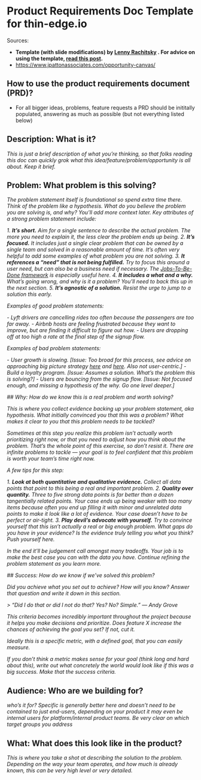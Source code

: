 # Product Requirements Doc Template for thin-edge.io

Sources: 
- **Template (with slide modifications) by  [Lenny Rachitsky](https://www.lennyrachitsky.com/) . For advice on using the template, [read this post](https://uxdesign.cc/how-to-solve-problems-6bf14222e424?sk=7d60d49dd3f7feb571b108e2ca515824).**
- https://www.jpattonassociates.com/opportunity-canvas/

## How to use the product requirements document (PRD)?

 - For all bigger ideas, problems, feature requests a PRD should be inititally populated, answering as much as possible (but not everything listed below)

## Description: What is it?

*This is just a brief description of what you’re thinking, so that folks reading this doc can quickly grok what this idea/feature/problem/opportunity is all about. Keep it brief.*

## Problem: What problem is this solving?

*The problem statement itself is foundational so spend extra time there. Think of the problem like a hypothesis. What do you believe the problem you are solving is, and why? You’ll add more context later. Key attributes of a strong problem statement include:*

*1.  **It’s short.** Aim for a single sentence to describe the actual problem. The more you need to explain it, the less clear the problem ends up being.*
*2.  **It’s focused.**  It includes just a single clear problem that can be owned by a single team and solved in a reasonable amount of time. It’s often* *very helpful to add some examples of what problem you are *not* solving.*
*3.  **It references a “need” that is not being fulfilled.**  Try to focus this around a user need, but can also be a business need if necessary. The*  *[Jobs-To-Be-Done framework](https://jtbd.info/2-what-is-jobs-to-be-done-jtbd-796b82081cca)  is especially useful here.*
*4.  **It includes a what and a why.**  What’s going wrong, and why is it a problem? You’ll need to back this up in the next section.*
*5.  **It’s agnostic of a solution.**  Resist the urge to jump to a solution this early.*

*Examples of good problem statements:*

*-   Lyft drivers are cancelling rides too often because the passengers are too far away.*
*-   Airbnb hosts are feeling frustrated because they want to improve, but are finding it difficult to figure out how.*
*-   Users are dropping off at too high a rate at the final step of the signup flow.*

*Examples of bad problem statements:*

*-   User growth is slowing. [Issue: Too broad for this process, see advice on approaching big picture strategy  [here](http://boz.com/articles/strategy-tactics.html)  and  [here](https://www.amazon.com/Good-Strategy-Bad-Difference-Matters-ebook/dp/B004J4WKEC/ref=sr_1_1?crid=3SUB4MWG7602M&keywords=good+strategy+bad+strategy&qid=1554495219&s=gateway&sprefix=good+strategy+bad%2Caps%2C204&sr=8-1). Also not user-centric.]*
*-   Build a loyalty program. [Issue: Assumes a solution. What’s the problem this is solving?]*
*-   Users are bouncing from the signup flow. [Issue: Not focused enough, and missing a hypothesis of the why. Go one level deeper.]*

*## Why: How do we know this is a real problem and worth solving?*

*This is where you collect evidence backing up your problem statement, aka hypothesis. What initially convinced you that this was a problem? What makes it clear to you that this problem needs to be tackled?*

*Sometimes at this step you realize this problem isn’t actually worth prioritizing right now, or that you need to adjust how you think about the problem. That’s the whole point of this exercise, so don’t resist it. There are infinite problems to tackle — your goal is to feel confident that this problem is worth your team’s time right now.*

*A few tips for this step:*

*1.  **Look at both quantitative and qualitative evidence.**  Collect all data points that point to this being a real and important problem.*
*2.  **Quality over quantity.** Three to five strong data points is far better than a dozen tangentially related points. Your case ends up being weaker with too many items because often you end up filling it with minor and unrelated data points to make it look like a lot of evidence. Your case doesn’t have to be perfect or air-tight.*
*3.  **Play devil’s advocate with yourself.**  Try to convince yourself that this isn’t actually a real or big enough problem. What gaps do you have in your evidence? Is the evidence truly telling you what you think? Push yourself here.*

*In the end it’ll be judgement call amongst many tradeoffs. Your job is to make the best case you can with the data you have. Continue refining the problem statement as you learn more.*

*## Success: How do we know if we’ve solved this problem?*

*Did you achieve what you set out to achieve? How will you know? Answer that question and write it down in this section.*

*> “Did I do that or did I not do that? Yes? No? Simple.” — Andy Grove*

*This criteria becomes incredibly important throughout the project because it helps you make decisions and prioritize. Does feature X increase the chances of achieving the goal you set? If not, cut it.*

*Ideally this is a specific metric, with a defined goal, that you can easily measure.*

*If you don’t think a metric makes sense for your goal (think long and hard about this), write out what concretely the world would look like if this was a big success. Make that the success criteria.*

## Audience: Who are we building for?

*who’s it for? Specific is generally better here and doesn’t need to be contained to just end-users, depending on your product it may even be internal users for platform/internal product teams. Be very clear on which target groups you address* 

## What: What does this look like in the product?

*This is where you take a shot at describing the solution to the problem. Depending on the way your team operates, and how much is already known, this can be very high level or very detailed.*
